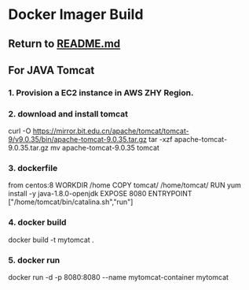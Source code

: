 # Docker Imager Build

## Return to [README.md](README.md)

## For JAVA Tomcat

### 1. Provision a EC2 instance in AWS ZHY Region.

### 2. download and install tomcat
curl -O https://mirror.bit.edu.cn/apache/tomcat/tomcat-9/v9.0.35/bin/apache-tomcat-9.0.35.tar.gz
tar -xzf apache-tomcat-9.0.35.tar.gz
mv apache-tomcat-9.0.35 tomcat

### 3. dockerfile

from centos:8
WORKDIR /home
COPY tomcat/ /home/tomcat/
RUN yum install -y java-1.8.0-openjdk
EXPOSE 8080
ENTRYPOINT ["/home/tomcat/bin/catalina.sh","run"]

### 4. docker build
docker build -t mytomcat .

### 5. docker run
docker run -d -p 8080:8080 --name mytomcat-container mytomcat
